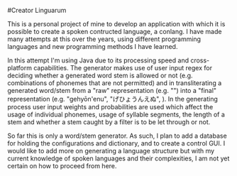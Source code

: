 #Creator Linguarum

This is a personal project of mine to develop an application with which
it is possible to create a spoken contructed language, a conlang.
I have made many attempts at this over the years, using different
programming languages and new programming methods I have learned.

In this attempt I'm using Java due to its processing speed and cross-platform
capabilities. The generator makes use of user input
regex for deciding whether a generated word stem is allowed or not
(e.g. combinations of phonemes that are not permitted) and in transliterating
a generated word/stem from a "raw" representation (e.g. "<ge><hYo><uN><e><nu>")
into a "final" representation (e.g. "gehyōn'enu", "げひょうんえぬ", ).
In the generating process user input weights and probabilities are used
which affect the usage of individual phonemes, usage of syllable segments,
the length of a stem and whether a stem caught by a filter is to be let
through or not.

So far this is only a word/stem generator. As such, I plan to add a
database for holding the configurations and dictionary, and to create a
control GUI. I would like to add more on generating a language structure
but with my current knowledge of spoken languages and their complexities,
I am not yet certain on how to proceed from here.
